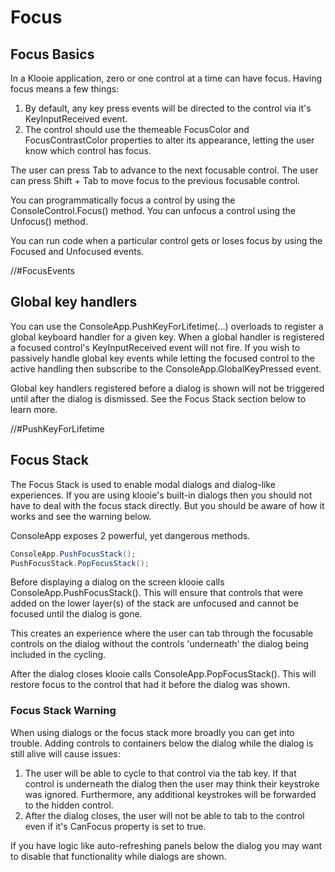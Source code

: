 ﻿# Focus

## Focus Basics

In a Klooie application, zero or one control at a time can have focus. Having focus means a few things:

1. By default, any key press events will be directed to the control via it's KeyInputReceived event.
2. The control should use the themeable FocusColor and FocusContrastColor properties to alter its appearance, letting the user know which control has focus.

The user can press Tab to advance to the next focusable control. The user can press Shift + Tab to move focus to the previous focusable control.

You can programmatically focus a control by using the ConsoleControl.Focus() method. You can unfocus a control using the Unfocus() method.

You can run code when a particular control gets or loses focus by using the Focused and Unfocused events.

//#FocusEvents

## Global key handlers

You can use the ConsoleApp.PushKeyForLifetime(...) overloads to register a global keyboard handler for a given key. When a global handler is registered a focused control's KeyInputReceived event will not fire. If you wish to passively handle global key events while letting the focused control to the active handling then subscribe to the ConsoleApp.GlobalKeyPressed event.

Global key handlers registered before a dialog is shown will not be triggered until after the dialog is dismissed. See the Focus Stack section below to learn more.

//#PushKeyForLifetime

## Focus Stack

The Focus Stack is used to enable modal dialogs and dialog-like experiences. If you are using klooie's built-in dialogs then you should not have to deal with the focus stack directly. But you should be aware of how it works and see the warning below.

ConsoleApp exposes 2 powerful, yet dangerous methods.

```cs
ConsoleApp.PushFocusStack();
PushFocusStack.PopFocusStack();
```

Before displaying a dialog on the screen klooie calls ConsoleApp.PushFocusStack(). This will ensure that controls that were added on the lower layer(s) of the stack are unfocused and cannot be focused until the dialog is gone.

This creates an experience where the user can tab through the focusable controls on the dialog without the controls 'underneath' the dialog being included in the cycling.

After the dialog closes klooie calls ConsoleApp.PopFocusStack(). This will restore focus to the control that had it before the dialog was shown.

### Focus Stack Warning

When using dialogs or the focus stack more broadly you can get into trouble. Adding controls to containers below the dialog while the dialog is still alive will cause issues:

1. The user will be able to cycle to that control via the tab key. If that control is underneath the dialog then the user may think their keystroke was ignored. Furthermore, any additional keystrokes will be forwarded to the hidden control.
2. After the dialog closes, the user will not be able to tab to the control even if it's CanFocus property is set to true.

If you have logic like auto-refreshing panels below the dialog you may want to disable that functionality while dialogs are shown.
